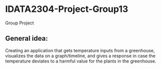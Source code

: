 # IDATA2304-Project-Group13
Group Project
 
## General idea:
Creating an application that gets temperature inputs from a greenhouse, visualizes the data on a graph/timeline, and gives a response in case the temperature deviates to a harmful value for the plants in the greenhouse.

